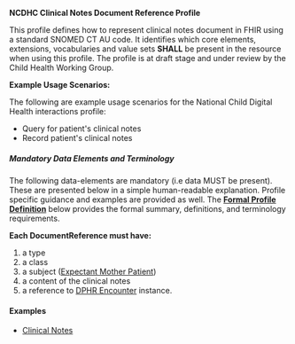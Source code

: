 **NCDHC Clinical Notes Document Reference Profile**

This profile defines  how to represent clinical notes document in FHIR using a standard SNOMED CT AU code. It identifies which core elements, extensions, vocabularies and value sets **SHALL** be present in the resource when using this profile. 
The profile is at draft stage and under review by the Child Health Working Group. 

**Example Usage Scenarios:**

The following are example usage scenarios for the National Child Digital Health interactions
profile:

-   Query for patient's clinical notes 
-   Record patient's clinical notes

##### Mandatory Data Elements and Terminology


The following data-elements are mandatory (i.e data MUST be present). These are presented below in a simple human-readable explanation.  Profile specific guidance and examples are provided as well.  The [**Formal Profile Definition**](#profile) below provides the  formal summary, definitions, and  terminology requirements.  

**Each DocumentReference must have:**

1.  a type  
1.  a class
1.  a subject ([Expectant Mother Patient])
1.  a content of the clinical notes
1.  a reference to [DPHR Encounter] instance.



#### Examples

- [Clinical Notes](ncdhc-documentreference-clinical-notes-example.html)

[Vitalsign]: http://hl7.org/fhir/STU3/observation-vitalsigns.html
[extensible]: http://hl7.org/fhir/terminologies.html#extensible
[General Guidance Section]: definitions.html


[Expectant Mother Patient]: StructureDefinition-ncdhc-patient-expectant-mother.html
[DPHR Encounter]: StructureDefinition-ncdhc-dphr-encounter.html